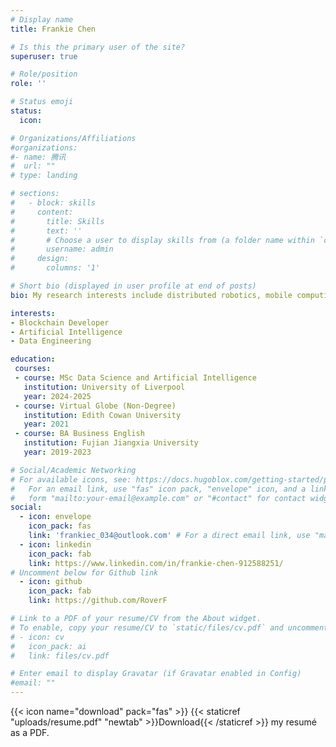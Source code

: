 ```yaml
---
# Display name
title: Frankie Chen

# Is this the primary user of the site?
superuser: true

# Role/position
role: ''

# Status emoji
status:
  icon:

# Organizations/Affiliations
#organizations:
#- name: 腾讯
#  url: ""
# type: landing

# sections:
#   - block: skills
#     content:
#       title: Skills
#       text: ''
#       # Choose a user to display skills from (a folder name within `content/authors/`)
#       username: admin
#     design:
#       columns: '1'

# Short bio (displayed in user profile at end of posts)
bio: My research interests include distributed robotics, mobile computing and programmable matter.

interests:
- Blockchain Developer
- Artificial Intelligence
- Data Engineering

education:
 courses:
 - course: MSc Data Science and Artificial Intelligence
   institution: University of Liverpool
   year: 2024-2025
 - course: Virtual Globe (Non-Degree)
   institution: Edith Cowan University
   year: 2021
 - course: BA Business English
   institution: Fujian Jiangxia University
   year: 2019-2023

# Social/Academic Networking
# For available icons, see: https://docs.hugoblox.com/getting-started/page-builder/#icons
#   For an email link, use "fas" icon pack, "envelope" icon, and a link in the
#   form "mailto:your-email@example.com" or "#contact" for contact widget.
social:
  - icon: envelope
    icon_pack: fas
    link: 'frankiec_034@outlook.com' # For a direct email link, use "mailto:test@example.org".
  - icon: linkedin
    icon_pack: fab
    link: https://www.linkedin.com/in/frankie-chen-912588251/
# Uncomment below for Github link
  - icon: github
    icon_pack: fab
    link: https://github.com/RoverF

# Link to a PDF of your resume/CV from the About widget.
# To enable, copy your resume/CV to `static/files/cv.pdf` and uncomment the lines below.
# - icon: cv
#   icon_pack: ai
#   link: files/cv.pdf

# Enter email to display Gravatar (if Gravatar enabled in Config)
#email: ""
---
```


<!-- To be continued. -->

{{< icon name="download" pack="fas" >}} {{< staticref "uploads/resume.pdf" "newtab" >}}Download{{< /staticref >}} my resumé as a PDF.
